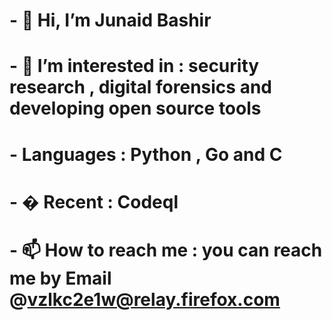 # - 👋 Hi, I’m Junaid Bashir
# - 👀  I’m interested in : security research , digital forensics  and developing open source tools 
# - Languages : Python , Go and C
# - � Recent : Codeql 
# - 📫 How to reach me  : you can reach me by Email  @vzlkc2e1w@relay.firefox.com

<!---
Junaid-Bashir-Kernel/Junaid-Bashir-Kernel is a ✨ special ✨ repository because its `README.md` (this file) appears on your GitHub profile.
You can click the Preview link to take a look at your changes.
--->
